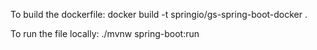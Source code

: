 To build the dockerfile: docker build -t springio/gs-spring-boot-docker .

To run the file locally: ./mvnw spring-boot:run
